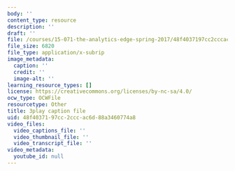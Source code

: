 ```yaml
---
body: ''
content_type: resource
description: ''
draft: ''
file: /courses/15-071-the-analytics-edge-spring-2017/48f4037197cc2cccac6d88a3460774a8_ag4Qe2uheP0.srt
file_size: 6820
file_type: application/x-subrip
image_metadata:
  caption: ''
  credit: ''
  image-alt: ''
learning_resource_types: []
license: https://creativecommons.org/licenses/by-nc-sa/4.0/
ocw_type: OCWFile
resourcetype: Other
title: 3play caption file
uid: 48f40371-97cc-2ccc-ac6d-88a3460774a8
video_files:
  video_captions_file: ''
  video_thumbnail_file: ''
  video_transcript_file: ''
video_metadata:
  youtube_id: null
---
```

